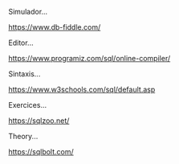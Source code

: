 Simulador...

https://www.db-fiddle.com/

Editor...

https://www.programiz.com/sql/online-compiler/

Sintaxis...

https://www.w3schools.com/sql/default.asp


Exercices...

https://sqlzoo.net/

Theory...

https://sqlbolt.com/
